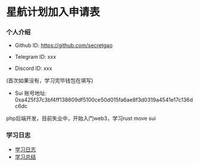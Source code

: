 # 星航计划加入申请表

### 个人介绍

* Github ID: https://github.com/secretgao

* Telegram ID: xxx

* Discord ID: xxx

(首次如果没有，学习完毕钱包在填写)
* Sui 账号地址:  0xa425f37c3bf4ff138609df5100ce50d015fa6ae8f3d0319a4541e17c136dc6dc

php后端开发，目前失业中，开始入门web3，学习rust move sui 

### 学习日志

- [学习日志](journal.md)
- [学习总结](summary.md)


